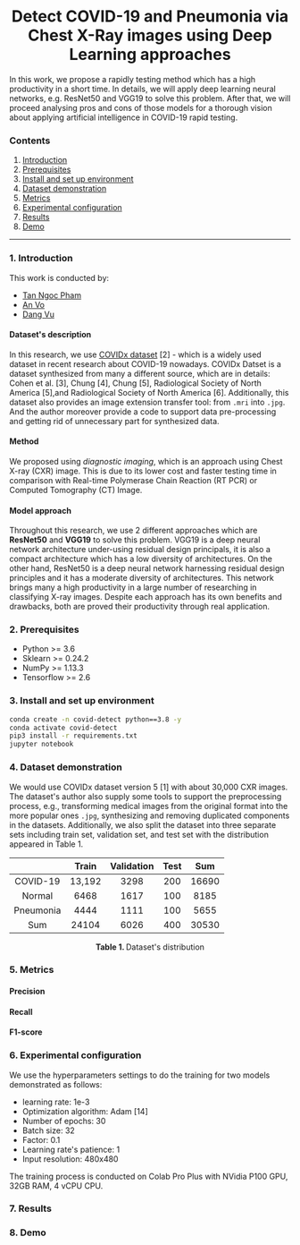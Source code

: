 <div align='center'>

# Detect COVID-19 and Pneumonia via Chest X-Ray images using Deep Learning approaches

</div>

In this work, we propose a rapidly testing method which has a high productivity in a short time. In details, we will apply deep learning neural networks, e.g. ResNet50 and VGG19 to solve this problem. After that, we will proceed analysing pros and cons of those models for a thorough vision about applying artificial intelligence in COVID-19 rapid testing.
### Contents
1. [Introduction](#1-introduction)
2. [Prerequisites ](#2-prerequisites)
3. [Install and set up environment](#3-install-and-set-up-environment)
4. [Dataset demonstration](#4-dataset-demonstration)
5. [Metrics](#5-metrics)
6. [Experimental configuration](#6-experimental-configuration)
7. [Results](#7-results) 
8. [Demo](#8-demo)


---

### 1. Introduction
This work is conducted by:
- [Tan Ngoc Pham](https://github.com/ngctnnnn/)
- [An Vo](https://github.com/vokhanhan25)
- [Dang Vu](https://github.com/twelcone/)
#### Dataset's description
In this research, we use [COVIDx dataset](https://github.com/lindawangg/COVID-Net) [2] - which is a widely used dataset in recent research about COVID-19 nowadays. COVIDx Datset is a dataset synthesized from many a different source, which are in details: Cohen et al. [3], Chung [4], Chung [5], Radiological Society of North America [5],and Radiological Society of North America [6]. Additionally, this dataset also provides an image extension transfer tool: from `.mri` into `.jpg`. And the author moreover provide a code to support data pre-processing and getting rid of unnecessary part for synthesized data.
#### Method
We proposed using *diagnostic imaging*, which is an approach using Chest X-ray (CXR) image. This is due to its lower cost and faster testing time in comparison with Real-time Polymerase Chain Reaction (RT PCR) or Computed Tomography (CT) Image.

#### Model approach
Throughout this research, we use 2 different approaches which are **ResNet50** and **VGG19** to solve this problem. VGG19 is a deep neural network architecture under-using residual design principals, it is also a compact architecture which has a low diversity of architectures. On the other hand, ResNet50 is a deep neural network harnessing residual design principles and it has a moderate diversity of architectures. This network brings many a high productivity in a large number of researching in classifying X-ray images. Despite each approach has its own benefits and drawbacks, both are proved their productivity through real application.

### 2. Prerequisites 
- Python >=  3.6
- Sklearn >= 0.24.2
- NumPy >= 1.13.3
- Tensorflow >= 2.6

### 3. Install and set up environment
```bash
conda create -n covid-detect python==3.8 -y
conda activate covid-detect 
pip3 install -r requirements.txt
jupyter notebook
```

### 4. Dataset demonstration
We would use COVIDx dataset version 5 [1] with about 30,000 CXR images. The dataset's author also supply some tools to support the preprocessing process, e.g., transforming medical images from the original format into the more popular ones `.jpg`, synthesizing and removing duplicated components in the datasets. Additionally, we also split the dataset into three separate sets including train set, validation set, and test set with the distribution appeared in Table 1.

| | Train | Validation | Test | Sum |
|:--:|:--:|:--:|:--:|:--:|
| COVID-19 | 13,192 | 3298 | 200 | 16690 | 
|  Normal | 6468 | 1617 | 100 | 8185 | 
| Pneumonia | 4444 | 1111 | 100 | 5655 | 
| Sum | 24104 | 6026 | 400 | 30530 | 

<div align='center'>

<b> Table 1. </b> Dataset's distribution

</div>

### 5. Metrics
#### Precision



#### Recall

#### F1-score

### 6. Experimental configuration

We use the hyperparameters settings to do the training for two models demonstrated as follows:
- learning rate:  1e-3
- Optimization algorithm: Adam [14]
- Number of epochs: 30
- Batch size: 32
- Factor: 0.1
- Learning rate's patience: 1
- Input resolution: 480x480
       
       
The training process is conducted on Colab Pro Plus with NVidia P100 GPU, 32GB RAM, 4 vCPU CPU.     

### 7. Results 

### 8. Demo